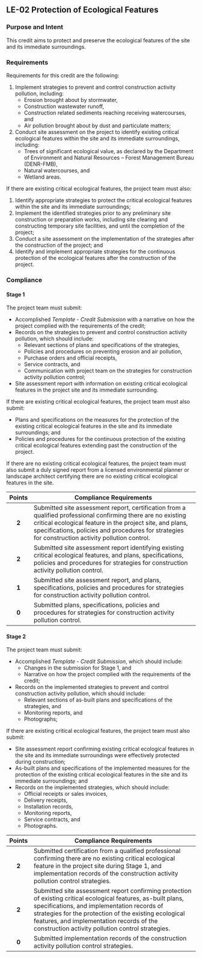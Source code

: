 ## LE-02  Protection of Ecological Features
### Purpose and Intent
This credit aims to protect and preserve the ecological features of the site and its immediate surroundings.

### Requirements
Requirements for this credit are the following:

1. Implement strategies to prevent and control construction activity pollution, including:
    * Erosion brought about by stormwater,
    * Construction wastewater runoff,
    * Construction related sediments reaching receiving watercourses, and
    * Air pollution brought about by dust and particulate matters;
2. Conduct site assessment on the project to identify existing critical ecological features within the site and its immediate surroundings, including:
    * Trees of significant ecological value, as declared by the Department of Environment and Natural Resources – Forest Management Bureau (DENR-FMB),
    * Natural watercourses, and
    * Wetland areas.

If there are existing critical ecological features, the project team must also:

1. Identify appropriate strategies to protect the critical ecological features within the site and its immediate surroundings;
3. Implement the identified strategies prior to any preliminary site construction or preparation works, including site clearing and constructing temporary site facilities, and until the completion of the project;
4. Conduct a site assessment on the implementation of the strategies after the construction of the project; and
5. Identify and implement appropriate strategies for the continuous protection of the ecological features after the construction of the project.


### Compliance
#### Stage 1
The project team must submit:

* Accomplished _Template - Credit Submission_ with a narrative on how the project complied with the requirements of the credit;
* Records on the strategies to prevent and control construction activity pollution, which should include:
    * Relevant sections of plans and specifications of the strategies,
    * Policies and procedures on preventing erosion and air pollution,
    * Purchase orders and official receipts,
    * Service contracts, and
    * Communication with project team on the strategies for construction activity pollution control;
* Site assessment report with information on existing critical ecological features in the project site and its immediate surrounding.

If there are existing critical ecological features, the project team must also submit:

* Plans and specifications on the measures for the protection of the existing critical ecological features in the site and its immediate surroundings; and
* Policies and procedures for the continuous protection of the existing critical ecological features extending past the construction of the project.

If there are no existing critical ecological features, the project team must also submit a duly signed report from a licensed environmental planner or landscape architect certifying there are no existing critical ecological features in the site.

| Points | Compliance Requirements |
|:------:|-------------------------|
| **2**  | Submitted site assessment report, certification from a qualified professional confirming there are no existing critical ecological feature in the project site, and plans, specifications, policies and procedures for strategies for construction activity pollution control. |
| **2**  | Submitted site assessment report identifying existing critical ecological features, and plans, specifications, policies and procedures for strategies for construction activity pollution control. |
| **1**  | Submitted site assessment report, and plans, specifications, policies and procedures for strategies for construction activity pollution control. |
| **0**  | Submitted plans, specifications, policies and procedures for strategies for construction activity pollution control. |

#### Stage 2
The project team must submit:

* Accomplished _Template - Credit Submission_, which should include:
    * Changes in the submission for Stage 1, and
    * Narrative on how the project complied with the requirements of the credit;
* Records on the implemented strategies to prevent and control construction activity pollution, which should include:
    * Relevant sections of as-built plans and specifications of the strategies, and
    * Monitoring reports, and
    * Photographs;

If there are existing critical ecological features, the project team must also submit:
* Site assessment report confirming existing critical ecological features in the site and its immediate surroundings were effectively protected during construction;
* As-built plans and specifications of the implemented measures for the protection of the existing critical ecological features in the site and its immediate surroundings; and
* Records on the implemented strategies, which should include:
    * Official receipts or sales invoices,
    * Delivery receipts,
    * Installation records,
    * Monitoring reports,
    * Service contracts, and
    * Photographs.

| Points | Compliance Requirements |
|:------:|-------------------------|
| **2**  | Submitted certification from a qualified professional confirming there are no existing critical ecological feature in the project site during Stage 1, and implementation records of the construction activity pollution control strategies. |
| **2**  | Submitted site assessment report confirming protection of existing critical ecological features, as-built plans, specifications, and implementation records of strategies for the protection of the existing ecological features, and implementation records of the construction activity pollution control strategies. |
| **0**  | Submitted implementation records of the construction activity pollution control strategies. |
